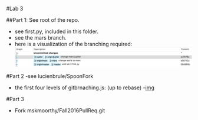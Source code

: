 #Lab 3

##Part 1: See root of the repo.
- see first.py, included in this folder.
- see the mars branch.
- here is a visualization of the branching required:
![img](branchimg.png)

#Part  2
-see lucienbrule/SpoonFork
- the first four levels of gitbrnaching.js: (up to rebase)
-[img](gittut.png)

#Part 3 
- Fork mskmoorthy/Fall2016PullReq.git
